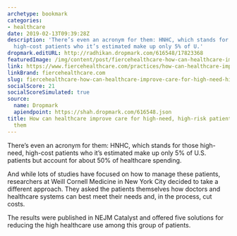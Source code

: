 ```yaml
---
archetype: bookmark
categories:
- healthcare
date: 2019-02-13T09:39:28Z
description: 'There’s even an acronym for them: HNHC, which stands for those high-need,
  high-cost patients who it’s estimated make up only 5% of U.'
dropmark.editURL: http://radhikan.dropmark.com/616548/17823368
featuredImage: /img/content/post/fiercehealthcare-how-can-healthcare-improve-care-for-high-need-high-risk-patients-just-ask-them.jpg
link: https://www.fiercehealthcare.com/practices/how-can-healthcare-improve-care-for-high-need-high-risk-patients-just-ask-them
linkBrand: fiercehealthcare.com
slug: fiercehealthcare-how-can-healthcare-improve-care-for-high-need-high-risk-patients-just-ask-them
socialScore: 21
socialScoreSimulated: true
source:
  name: Dropmark
  apiendpoint: https://shah.dropmark.com/616548.json
title: How can healthcare improve care for high-need, high-risk patients? Just ask
  them
---
```

There’s even an acronym for them: HNHC, which stands for those high-need, high-cost patients who it’s estimated make up only 5% of U.S. patients but account for about 50% of healthcare spending.

And while lots of studies have focused on how to manage these patients, researchers at Weill Cornell Medicine in New York City decided to take a different approach. They asked the patients themselves how doctors and healthcare systems can best meet their needs and, in the process, cut costs.

The results were published in NEJM Catalyst and offered five solutions for reducing the high healthcare use among this group of patients.

